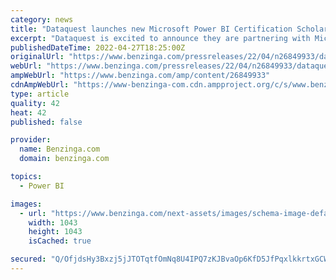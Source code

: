 ```yaml
---
category: news
title: "Dataquest launches new Microsoft Power BI Certification Scholarship: Improving Representation in Data"
excerpt: "Dataquest is excited to announce they are partnering with Microsoft to offer 500 scholarships to applicants from underrepresented groups who seek to start a career in the data field. Upon completing t"
publishedDateTime: 2022-04-27T18:25:00Z
originalUrl: "https://www.benzinga.com/pressreleases/22/04/n26849933/dataquest-launches-new-microsoft-power-bi-certification-scholarship-improving-representation-in-da"
webUrl: "https://www.benzinga.com/pressreleases/22/04/n26849933/dataquest-launches-new-microsoft-power-bi-certification-scholarship-improving-representation-in-da"
ampWebUrl: "https://www.benzinga.com/amp/content/26849933"
cdnAmpWebUrl: "https://www-benzinga-com.cdn.ampproject.org/c/s/www.benzinga.com/amp/content/26849933"
type: article
quality: 42
heat: 42
published: false

provider:
  name: Benzinga.com
  domain: benzinga.com

topics:
  - Power BI

images:
  - url: "https://www.benzinga.com/next-assets/images/schema-image-default.png"
    width: 1043
    height: 1043
    isCached: true

secured: "Q/OfjdsHy3Bxzj5jJTOTqtfOmNq8U4IPQ7zKJBvaOp6KfD5JfPqxlkkrtxGCWxJ6IOYYAZkx0Ev/vRHbqvdqdSpZDh5W/23xHh7ktCplsCwTWcm+A+F4WB2jjpHclytxfUclaZ0IY/XAbQdRDYzSf6jhCfWruP7/slXriqfKKjc1lDrg3yeh9EI9YbaaEBk3ED4aYYuizkA++J9XBeFWC+HnUCCBOo9LgZurmHYnRL8yCXhriPMV8FQODlGRzaNt+dUuu2UEqokPAvYQGued4d73qfFsSvXHq+U+CeP/pUV/uJ+l47UQaoWcfkoRK/nSScgfIiXy6lUw1nnbcZ18Turi3EricJRRqm0sKkRjd/g=;ilkFUP9nN/eJuz84qnOXIg=="
---
```


